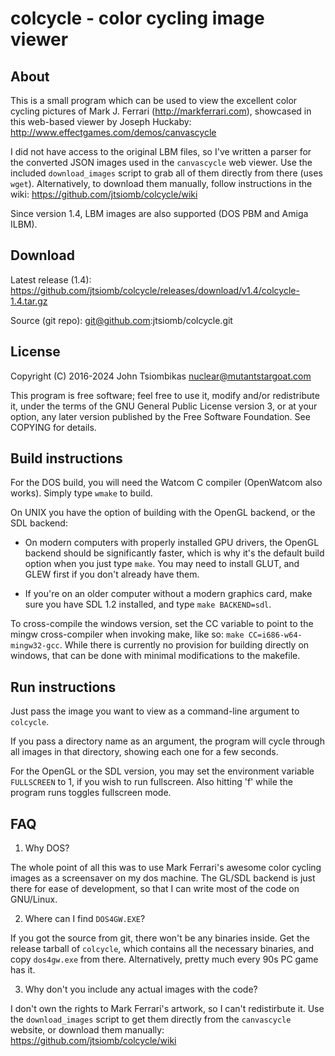 colcycle - color cycling image viewer
=====================================

About
-----
This is a small program which can be used to view the excellent color cycling
pictures of Mark J. Ferrari (http://markferrari.com), showcased in this
web-based viewer by Joseph Huckaby: http://www.effectgames.com/demos/canvascycle

I did not have access to the original LBM files, so I've written a parser for the
converted JSON images used in the `canvascycle` web viewer. Use the included
`download_images` script to grab all of them directly from there (uses `wget`).
Alternatively, to download them manually, follow instructions in the wiki:
https://github.com/jtsiomb/colcycle/wiki

Since version 1.4, LBM images are also supported (DOS PBM and Amiga ILBM).

Download
--------
Latest release (1.4):
https://github.com/jtsiomb/colcycle/releases/download/v1.4/colcycle-1.4.tar.gz

Source (git repo): git@github.com:jtsiomb/colcycle.git

License
-------
Copyright (C) 2016-2024 John Tsiombikas <nuclear@mutantstargoat.com>

This program is free software; feel free to use it, modify and/or redistribute
it, under the terms of the GNU General Public License version 3, or at your
option, any later version published by the Free Software Foundation. See COPYING
for details.

Build instructions
------------------
For the DOS build, you will need the Watcom C compiler (OpenWatcom also works).
Simply type `wmake` to build.

On UNIX you have the option of building with the OpenGL backend, or the SDL
backend:

 * On modern computers with properly installed GPU drivers, the OpenGL backend
   should be significantly faster, which is why it's the default build option
   when you just type `make`. You may need to install GLUT, and GLEW first if
   you don't already have them.

 * If you're on an older computer without a modern graphics card, make sure you
   have SDL 1.2 installed, and type `make BACKEND=sdl`.

To cross-compile the windows version, set the CC variable to point to the mingw
cross-compiler when invoking make, like so: `make CC=i686-w64-mingw32-gcc`.
While there is currently no provision for building directly on windows, that
can be done with minimal modifications to the makefile.

Run instructions
----------------
Just pass the image you want to view as a command-line argument to `colcycle`.

If you pass a directory name as an argument, the program will cycle through all
images in that directory, showing each one for a few seconds.

For the OpenGL or the SDL version, you may set the environment variable
`FULLSCREEN` to 1, if you wish to run fullscreen. Also hitting 'f' while the
program runs toggles fullscreen mode.

FAQ
---
1. Why DOS?

  The whole point of all this was to use Mark Ferrari's awesome color cycling
  images as a screensaver on my dos machine. The GL/SDL backend is just there
  for ease of development, so that I can write most of the code on GNU/Linux.

2. Where can I find `DOS4GW.EXE`?

  If you got the source from git, there won't be any binaries inside. Get the
  release tarball of `colcycle`, which contains all the necessary binaries, and
  copy `dos4gw.exe` from there. Alternatively, pretty much every 90s PC game
  has it.

3. Why don't you include any actual images with the code?

  I don't own the rights to Mark Ferrari's artwork, so I can't redistirbute it.
  Use the `download_images` script to get them directly from the `canvascycle`
  website, or download them manually: https://github.com/jtsiomb/colcycle/wiki

